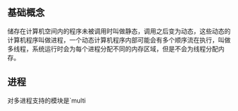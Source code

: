 ## 基础概念
储存在计算机空间内的程序未被调用时叫做静态，调用之后变为动态，这些动态的计算机程序叫做进程，一个动态计算机程序内部可能会有多个顺序流在执行，叫做多线程，系统运行时会为每个进程分配不同的内存区域，但是不会为线程分配内存。

## 进程
对多进程支持的模块是`multi
<!--stackedit_data:
eyJoaXN0b3J5IjpbLTE0NjI0ODAxOTNdfQ==
-->